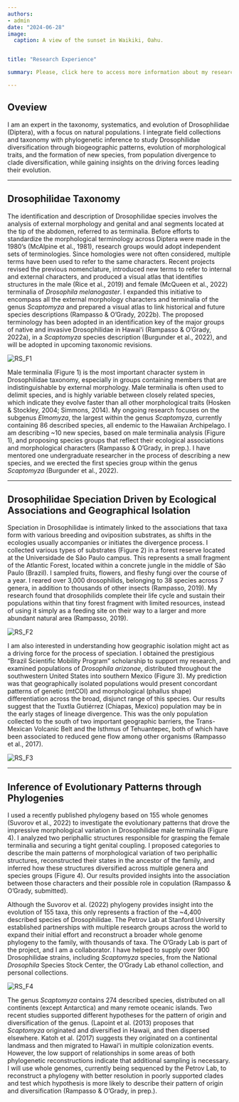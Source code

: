 ```yaml
---
authors:
- admin
date: "2024-06-28"
image:
  caption: A view of the sunset in Waikiki, Oahu.


title: "Research Experience"

summary: Please, click here to access more information about my research experience.

---
```


## Oveview

I am an expert in the taxonomy, systematics, and evolution of Drosophilidae (Diptera), with a focus on natural populations. I integrate field collections and taxonomy with phylogenetic inference to study Drosophilidae diversification through biogeographic patterns, evolution of morphological traits, and the formation of new species, from population divergence to clade diversification, while gaining insights on the driving forces leading their evolution. 

---

## Drosophilidae Taxonomy

The identification and description of Drosophilidae species involves the analysis of external morphology and genital and anal segments located at the tip of the abdomen, referred to as terminalia. Before efforts to standardize the morphological terminology across Diptera were made in the 1980’s (McAlpine et al., 1981), research groups would adopt independent sets of terminologies. Since homologies were not often considered, multiple terms have been used to refer to the same characters. Recent projects revised the previous nomenclature, introduced new terms to refer to internal and external characters, and produced a visual atlas that identifies structures in the male (Rice et al., 2019) and female (McQueen et al., 2022) terminalia of _Drosophila melanogaster_. I expanded this initiative to encompass all the external morphology characters and terminalia of the genus _Scaptomyza_ and prepared a visual atlas to link historical and future species descriptions (Rampasso & O’Grady, 2022b). The proposed terminology has been adopted in an identification key of the major groups of native and invasive Drosophilidae in Hawaiʻi (Rampasso & O’Grady, 2022a), in a _Scaptomyza_ species description (Burgunder et al., 2022), and will be adopted in upcoming taxonomic revisions.

![RS_F1](/research/research_experience/RS_F1.jpg "Figure 1. Male terminalia of _Scaptomyza neocyrtandrae_, in left lateral view. Scale bar = 0.1 mm.")


Male terminalia (Figure 1) is the most important character system in Drosophilidae taxonomy, especially in groups containing members that are indistinguishable by external morphology. Male terminalia is often used to delimit species, and is highly variable between closely related species, which indicate they evolve faster than all other morphological traits (Hosken & Stockley, 2004; Simmons, 2014). My ongoing research focuses on the subgenus _Elmomyza_, the largest within the genus _Scaptomyza_, currently containing 86 described species, all endemic to the Hawaiian Archipelago. I am describing ~10 new species, based on male terminalia analysis (Figure 1), and proposing species groups that reflect their ecological associations and morphological characters (Rampasso & O’Grady, in prep.). I have mentored one undergraduate researcher in the process of describing a new species, and we erected the first species group within the genus _Scaptomyza_ (Burgunder et al., 2022). 

---

## Drosophilidae Speciation Driven by Ecological Associations and Geographical Isolation

Speciation in Drosophilidae is intimately linked to the associations that taxa form with various breeding and oviposition substrates, as shifts in the ecologies usually accompanies or initiates the divergence process. I collected various types of substrates (Figure 2) in a forest reserve located at the Universidade de São Paulo campus. This represents a small fragment of the Atlantic Forest, located within a concrete jungle in the middle of São Paulo (Brazil). I sampled fruits, flowers, and fleshy fungi over the course of a year. I reared over 3,000 drosophilids, belonging to 38 species across 7 genera, in addition to thousands of other insects (Rampasso, 2019). My research found that drosophilids complete their life cycle and sustain their populations within that tiny forest fragment with limited resources, instead of using it simply as a feeding site on their way to a larger and more abundant natural area (Rampasso, 2019).

![RS_F2](/research/research_experience/RS_F2.jpg "Figure 2. Examples of collected breeding sites. A: living fruits, B: fallen flowers, C: living flowers, D: fleshly fungi.")


I am also interested in understanding how geographic isolation might act as a driving force for the process of speciation. I obtained the prestigious “Brazil Scientific Mobility Program” scholarship to support my research, and examined populations of _Drosophila arizonae_, distributed throughout the southwestern United States into southern Mexico (Figure 3). My prediction was that geographically isolated populations would present concordant patterns of genetic (mtCOI) and morphological (phallus shape) differentiation across the broad, disjunct range of this species. Our results suggest that the Tuxtla Gutiérrez (Chiapas, Mexico) population may be in the early stages of lineage divergence. This was the only population collected to the south of two important geographic barriers, the Trans-Mexican Volcanic Belt and the Isthmus of Tehuantepec, both of which have been associated to reduced gene flow among other organisms (Rampasso et al., 2017).

![RS_F3](/research/research_experience/RS_F3.jpg "Figure 3. A: Collection sites of _Drosophila arizonae_. The numbers represent populations with molecular data, and the letters represent populations with both molecular and morphological data. 2: Representation of three geographic barriers across mainland Mexico.")

---

## Inference of Evolutionary Patterns through Phylogenies

I used a recently published phylogeny based on 155 whole genomes (Suvorov et al., 2022) to investigate the evolutionary patterns that drove the impressive morphological variation in Drosophilidae male terminalia (Figure 4). I analyzed two periphallic structures responsible for grasping the female terminalia and securing a tight genital coupling. I proposed categories to describe the main patterns of morphological variation of two periphallic structures, reconstructed their states in the ancestor of the family, and inferred how these structures diversified across multiple genera and species groups (Figure 4). Our results provided insights into the association between those characters and their possible role in copulation (Rampasso & O’Grady, submitted).

Although the Suvorov et al. (2022) phylogeny provides insight into the evolution of 155 taxa, this only represents a fraction of the ~4,400 described species of Drosophilidae. The Petrov Lab at Stanford University established partnerships with multiple research groups across the world to expand their initial effort and reconstruct a broader whole genome phylogeny to the family, with thousands of taxa. The O’Grady Lab is part of the project, and I am a collaborator. I have helped to supply over 900 Drosophilidae strains, including _Scaptomyza_ species, from the National _Drosophila_ Species Stock Center, the O’Grady Lab ethanol collection, and personal collections.

![RS_F4](/research/research_experience/RS_F4.jpg "Figure 4. Ancestral states reconstruction of cercal ventral modifications in the family Drosophilidae.")


The genus _Scaptomyza_ contains 274 described species, distributed on all continents (except Antarctica) and many remote oceanic islands. Two recent studies supported different hypotheses for the pattern of origin and diversification of the genus. (Lapoint et al. (2013) proposes that _Scaptomyza_ originated and diversified in Hawaii, and then dispersed elsewhere. Katoh et al. (2017) suggests they originated on a continental landmass and then migrated to Hawaiʻi in multiple colonization events. However, the low support of relationships in some areas of both phylogenetic reconstructions indicate that additional sampling is necessary. I will use whole genomes, currently being sequenced by the Petrov Lab, to reconstruct a phylogeny with better resolution in poorly supported clades and test which hypothesis is more likely to describe their pattern of origin and diversification (Rampasso & O’Grady, in prep.). 